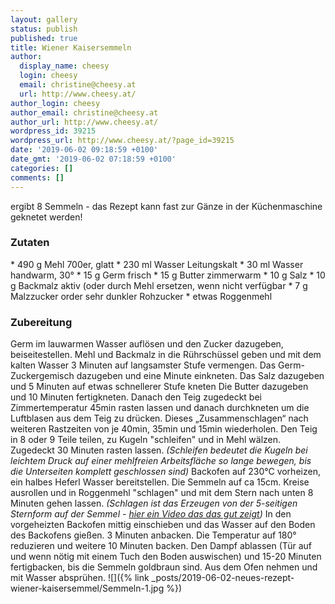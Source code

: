 ```yaml
---
layout: gallery
status: publish
published: true
title: Wiener Kaisersemmeln
author:
  display_name: cheesy
  login: cheesy
  email: christine@cheesy.at
  url: http://www.cheesy.at/
author_login: cheesy
author_email: christine@cheesy.at
author_url: http://www.cheesy.at/
wordpress_id: 39215
wordpress_url: http://www.cheesy.at/?page_id=39215
date: '2019-06-02 09:18:59 +0100'
date_gmt: '2019-06-02 07:18:59 +0100'
categories: []
comments: []
---
```

ergibt 8 Semmeln - das Rezept kann fast zur Gänze in der Küchenmaschine geknetet werden!
### Zutaten
\* 490 g Mehl 700er, glatt
\* 230 ml Wasser Leitungskalt
\* 30 ml Wasser handwarm, 30°
\* 15 g Germ frisch
\* 15 g Butter zimmerwarm
\* 10 g Salz
\* 10 g Backmalz aktiv (oder durch Mehl ersetzen, wenn nicht verfügbar
\* 7 g Malzzucker order sehr dunkler Rohzucker
\* etwas Roggenmehl
### Zubereitung
Germ im lauwarmen Wasser auflösen und den Zucker dazugeben, beiseitestellen.
Mehl und Backmalz in die Rührschüssel geben und mit dem kalten Wasser 3 Minuten auf langsamster Stufe vermengen.
Das Germ-Zuckergemisch dazugeben und eine Minute einkneten.
Das Salz dazugeben und 5 Minuten auf etwas schnellerer Stufe kneten
Die Butter dazugeben und 10 Minuten fertigkneten.
Danach den Teig zugedeckt bei Zimmertemperatur 45min rasten lassen und danach durchkneten um die Luftblasen aus dem Teig zu drücken. Dieses „Zusammenschlagen“ nach weiteren Rastzeiten von je 40min, 35min und 15min wiederholen.
Den Teig in 8 oder 9 Teile teilen, zu Kugeln "schleifen" und in Mehl wälzen. Zugedeckt 30 Minuten rasten lassen. _(Schleifen bedeutet die Kugeln bei leichtem Druck auf einer mehlfreien Arbeitsfläche so lange bewegen, bis die Unterseiten komplett geschlossen sind)_
Backofen auf 230°C vorheizen, ein halbes Heferl Wasser bereitstellen.
Die Semmeln auf ca 15cm. Kreise ausrollen und in Roggenmehl "schlagen" und mit dem Stern nach unten 8 Minuten gehen lassen. _(Schlagen ist das Erzeugen von der 5-seitigen Sternform auf der Semmel - [hier ein Video das das gut zeigt](https://www.youtube.com/watch?v=QH4Dt8XfzWg))_
In den vorgeheizten Backofen mittig einschieben und das Wasser auf den Boden des Backofens gießen. 3 Minuten anbacken. Die Temperatur auf 180° reduzieren und weitere 10 Minuten backen.
Den Dampf ablassen (Tür auf und wenn nötig mit einem Tuch den Boden auswischen) und 15-20 Minuten fertigbacken, bis die Semmeln goldbraun sind.
Aus dem Ofen nehmen und mit Wasser absprühen.
![]({% link _posts/2019-06-02-neues-rezept-wiener-kaisersemmel/Semmeln-1.jpg %})
